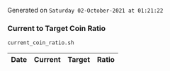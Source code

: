 Generated on `Saturday 02-October-2021 at 01:21:22`

### Current to Target Coin Ratio
`current_coin_ratio.sh`

Date|Current|Target|Ratio
---|---|---|---
